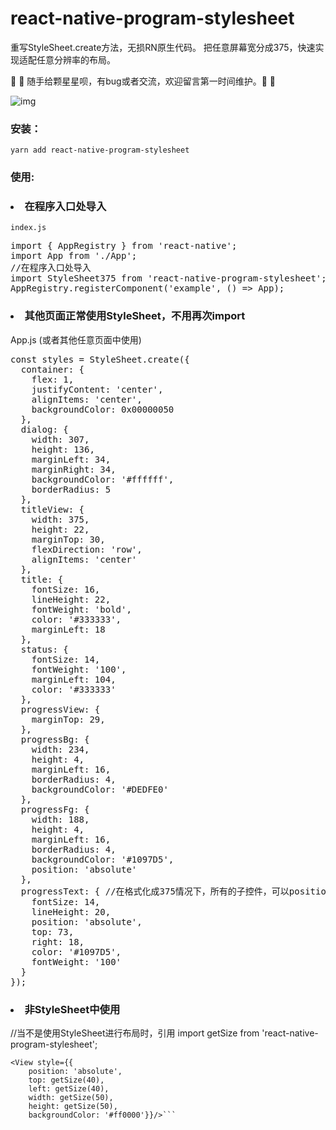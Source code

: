 # react-native-program-stylesheet
重写StyleSheet.create方法，无损RN原生代码。
把任意屏幕宽分成375，快速实现适配任意分辨率的布局。

🤗 🤗 随手给颗星星呗，有bug或者交流，欢迎留言第一时间维护。🤗 🤗<br>

![img](https://github.com/iberHK/react-native-program-stylesheet/blob/master/screenshot/demo.png?raw=true)

### 安装：
<code>yarn add react-native-program-stylesheet</code><br>

### 使用:
### <li>在程序入口处导入</li>
<code>index.js</code>

<pre>
import { AppRegistry } from 'react-native';
import App from './App';
//在程序入口处导入
import StyleSheet375 from 'react-native-program-stylesheet';
AppRegistry.registerComponent('example', () => App);
</pre>


### <li>其他页面正常使用StyleSheet，不用再次import</li>
App.js (或者其他任意页面中使用)

<pre>
const styles = StyleSheet.create({
  container: {
    flex: 1,
    justifyContent: 'center',
    alignItems: 'center',
    backgroundColor: 0x00000050
  },
  dialog: {
    width: 307,
    height: 136,
    marginLeft: 34,
    marginRight: 34,
    backgroundColor: '#ffffff',
    borderRadius: 5
  },
  titleView: {
    width: 375,
    height: 22,
    marginTop: 30,
    flexDirection: 'row',
    alignItems: 'center'
  },
  title: {
    fontSize: 16,
    lineHeight: 22,
    fontWeight: 'bold',
    color: '#333333',
    marginLeft: 18
  },
  status: {
    fontSize: 14,
    fontWeight: '100',
    marginLeft: 104,
    color: '#333333'
  },
  progressView: {
    marginTop: 29,
  },
  progressBg: {
    width: 234,
    height: 4,
    marginLeft: 16,
    borderRadius: 4,
    backgroundColor: '#DEDFE0'
  },
  progressFg: {
    width: 188,
    height: 4,
    marginLeft: 16,
    borderRadius: 4,
    backgroundColor: '#1097D5',
    position: 'absolute'
  },
  progressText: { //在格式化成375情况下，所有的子控件，可以position:absolute定位到父容器中，节省节点层级
    fontSize: 14,
    lineHeight: 20,
    position: 'absolute',
    top: 73,
    right: 18,
    color: '#1097D5',
    fontWeight: '100'
  }
});
</pre>

### <li>非StyleSheet中使用</li>
//当不是使用StyleSheet进行布局时，引用
import getSize from 'react-native-program-stylesheet';

```
<View style={{
    position: 'absolute', 
    top: getSize(40),
    left: getSize(40),
    width: getSize(50),
    height: getSize(50), 
    backgroundColor: '#ff0000'}}/>```